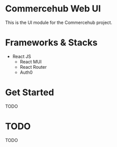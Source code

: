 # Commercehub Web UI

This is the UI module for the Commercehub project.


# Frameworks & Stacks

- React JS
  - React MUI
  - React Router
  - Auth0


# Get Started
TODO


# TODO
TODO


